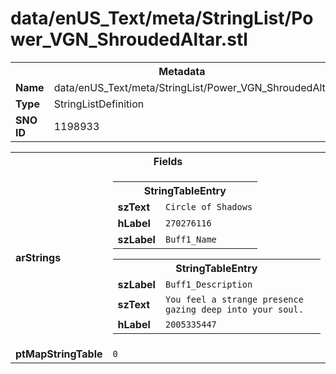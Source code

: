 <h1>data/enUS_Text/meta/StringList/Power_VGN_ShroudedAltar.stl</h1><table><tr><th colspan="100%">Metadata</th></tr><tr><td><b>Name</b></td><td>data/enUS_Text/meta/StringList/Power_VGN_ShroudedAltar.stl</td></tr><tr><td><b>Type</b></td><td>StringListDefinition</td></tr><tr><td><b>SNO ID</b></td><td>1198933</td></tr></table>

<table><tr><th colspan="100%">Fields</th></tr><tr><td><b>arStrings</b></td><td><table><tr><th colspan="100%">StringTableEntry</th></tr><tr><td><b>szText</b></td><td><code>Circle of Shadows</code></td></tr><tr><td><b>hLabel</b></td><td><code>270276116</code></td></tr><tr><td><b>szLabel</b></td><td><code>Buff1_Name</code></td></tr></table>


<table><tr><th colspan="100%">StringTableEntry</th></tr><tr><td><b>szLabel</b></td><td><code>Buff1_Description</code></td></tr><tr><td><b>szText</b></td><td><code>You feel a strange presence gazing deep into your soul.</code></td></tr><tr><td><b>hLabel</b></td><td><code>2005335447</code></td></tr></table>


</td></tr><tr><td><b>ptMapStringTable</b></td><td><code>0</code></td></tr></table>

